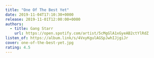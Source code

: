 ```yaml
---
title: "One Of The Best Yet"
date: 2019-11-04T17:10:30+0000
release: 2019-11-01T12:00:00+0000
authors:
  - title: Gang Starr
    url: https://open.spotify.com/artist/5cMgGlA1xGyeAB2ctYlRdZ
listen_of: https://album.link/s/4VxyKgulAGSpJwhIJjgiJr
cover: one-of-the-best-yet.jpg
rating: 4.5
---
```

